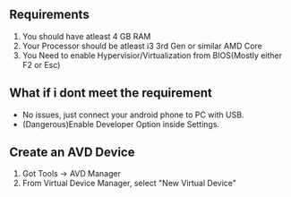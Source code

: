 ## Requirements
1. You should have atleast 4 GB RAM
2. Your Processor should be atleast i3 3rd Gen or similar AMD Core
3. You Need to enable Hypervisior/Virtualization from BIOS(Mostly either F2 or Esc)

## What if i dont meet the requirement
- No issues, just connect your android phone to PC with USB.
- (Dangerous)Enable Developer Option inside Settings.

## Create an AVD Device
1. Got Tools -> AVD Manager
2. From Virtual Device Manager, select "New Virtual Device" 